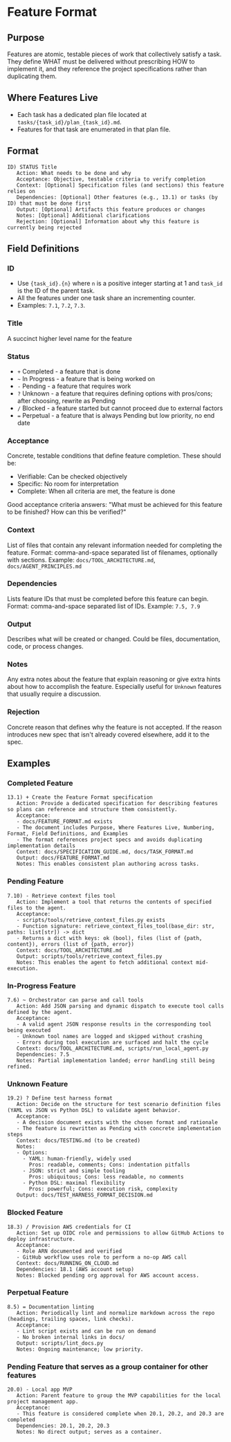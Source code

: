 # Feature Format

## Purpose
Features are atomic, testable pieces of work that collectively satisfy a task. They define WHAT must be delivered without prescribing HOW to implement it, and they reference the project specifications rather than duplicating them.

## Where Features Live
- Each task has a dedicated plan file located at `tasks/{task_id}/plan_{task_id}.md`.
- Features for that task are enumerated in that plan file.

## Format
```
ID) STATUS Title
   Action: What needs to be done and why
   Acceptance: Objective, testable criteria to verify completion
   Context: [Optional] Specification files (and sections) this feature relies on
   Dependencies: [Optional] Other features (e.g., 13.1) or tasks (by ID) that must be done first
   Output: [Optional] Artifacts this feature produces or changes
   Notes: [Optional] Additional clarifications
   Rejection: [Optional] Information about why this feature is currently being rejected
```

## Field Definitions

### ID
- Use `{task_id}.{n}` where `n` is a positive integer starting at 1 and `task_id` is the ID of the parent task.
- All the features under one task share an incrementing counter.
- Examples: `7.1`, `7.2`, `7.3`.

### Title
A succinct higher level name for the feature

### Status
- `+` Completed - a feature that is done
- `~` In Progress - a feature that is being worked on
- `-` Pending - a feature that requires work
- `?` Unknown - a feature that requires defining options with pros/cons; after choosing, rewrite as Pending
- `/` Blocked - a feature started but cannot proceed due to external factors
- `=` Perpetual - a feature that is always Pending but low priority, no end date

### Acceptance
Concrete, testable conditions that define feature completion. These should be:
- Verifiable: Can be checked objectively
- Specific: No room for interpretation
- Complete: When all criteria are met, the feature is done

Good acceptance criteria answers: "What must be achieved for this feature to be finished? How can this be verified?"

### Context
List of files that contain any relevant information needed for completing the feature. Format: comma-and-space separated list of filenames, optionally with sections.
Example: `docs/TOOL_ARCHITECTURE.md`, `docs/AGENT_PRINCIPLES.md`

### Dependencies
Lists feature IDs that must be completed before this feature can begin. Format: comma-and-space separated list of IDs.
Example: `7.5, 7.9`

### Output
Describes what will be created or changed. Could be files, documentation, code, or process changes.

### Notes
Any extra notes about the feature that explain reasoning or give extra hints about how to accomplish the feature. Especially useful for `Unknown` features that usually require a discussion.

### Rejection
Concrete reason that defines why the feature is not accepted.
If the reason introduces new spec that isn't already covered elsewhere, add it to the spec.

## Examples

### Completed Feature
```
13.1) + Create the Feature Format specification
   Action: Provide a dedicated specification for describing features so plans can reference and structure them consistently.
   Acceptance:
   - docs/FEATURE_FORMAT.md exists
   - The document includes Purpose, Where Features Live, Numbering, Format, Field Definitions, and Examples
   - The format references project specs and avoids duplicating implementation details
   Context: docs/SPECIFICATION_GUIDE.md, docs/TASK_FORMAT.md
   Output: docs/FEATURE_FORMAT.md
   Notes: This enables consistent plan authoring across tasks.
```

### Pending Feature
```
7.10) - Retrieve context files tool
   Action: Implement a tool that returns the contents of specified files to the agent.
   Acceptance:
   - scripts/tools/retrieve_context_files.py exists
   - Function signature: retrieve_context_files_tool(base_dir: str, paths: list[str]) -> dict
   - Returns a dict with keys: ok (bool), files (list of {path, content}), errors (list of {path, error})
   Context: docs/TOOL_ARCHITECTURE.md
   Output: scripts/tools/retrieve_context_files.py
   Notes: This enables the agent to fetch additional context mid-execution.
```

### In-Progress Feature
```
7.6) ~ Orchestrator can parse and call tools
   Action: Add JSON parsing and dynamic dispatch to execute tool calls defined by the agent.
   Acceptance:
   - A valid agent JSON response results in the corresponding tool being executed
   - Unknown tool names are logged and skipped without crashing
   - Errors during tool execution are surfaced and halt the cycle
   Context: docs/TOOL_ARCHITECTURE.md, scripts/run_local_agent.py
   Dependencies: 7.5
   Notes: Partial implementation landed; error handling still being refined.
```

### Unknown Feature
```
19.2) ? Define test harness format
   Action: Decide on the structure for test scenario definition files (YAML vs JSON vs Python DSL) to validate agent behavior.
   Acceptance:
   - A decision document exists with the chosen format and rationale
   - The feature is rewritten as Pending with concrete implementation steps
   Context: docs/TESTING.md (to be created)
   Notes:
   - Options:
     - YAML: human-friendly, widely used
       Pros: readable, comments; Cons: indentation pitfalls
     - JSON: strict and simple tooling
       Pros: ubiquitous; Cons: less readable, no comments
     - Python DSL: maximal flexibility
       Pros: powerful; Cons: execution risk, complexity
   Output: docs/TEST_HARNESS_FORMAT_DECISION.md
```

### Blocked Feature
```
18.3) / Provision AWS credentials for CI
   Action: Set up OIDC role and permissions to allow GitHub Actions to deploy infrastructure.
   Acceptance:
   - Role ARN documented and verified
   - GitHub workflow uses role to perform a no-op AWS call
   Context: docs/RUNNING_ON_CLOUD.md
   Dependencies: 18.1 (AWS account setup)
   Notes: Blocked pending org approval for AWS account access.
```

### Perpetual Feature
```
8.5) = Documentation linting
   Action: Periodically lint and normalize markdown across the repo (headings, trailing spaces, link checks).
   Acceptance:
   - Lint script exists and can be run on demand
   - No broken internal links in docs/
   Output: scripts/lint_docs.py
   Notes: Ongoing maintenance; low priority.
```

### Pending Feature that serves as a group container for other features
```
20.0) - Local app MVP
   Action: Parent feature to group the MVP capabilities for the local project management app.
   Acceptance:
   - This feature is considered complete when 20.1, 20.2, and 20.3 are completed
   Dependencies: 20.1, 20.2, 20.3
   Notes: No direct output; serves as a container.
```
